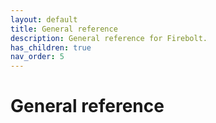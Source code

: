 ```yaml
---
layout: default
title: General reference
description: General reference for Firebolt.
has_children: true
nav_order: 5
---
```


# General reference
